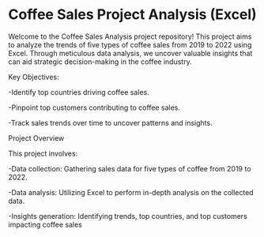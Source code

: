 # Coffee Sales Project Analysis (Excel) 
Welcome to the Coffee Sales Analysis project repository! This project aims to analyze the trends of five types of coffee sales from 2019 to 2022 using Excel. Through meticulous data analysis, we uncover valuable insights that can aid strategic decision-making in the coffee industry.

Key Objectives: 

-Identify top countries driving coffee sales.

-Pinpoint top customers contributing to coffee sales.

-Track sales trends over time to uncover patterns and insights.

Project Overview

This project involves:

-Data collection: Gathering sales data for five types of coffee from 2019 to 2022.

-Data analysis: Utilizing Excel to perform in-depth analysis on the collected data.

-Insights generation: Identifying trends, top countries, and top customers impacting coffee sales
